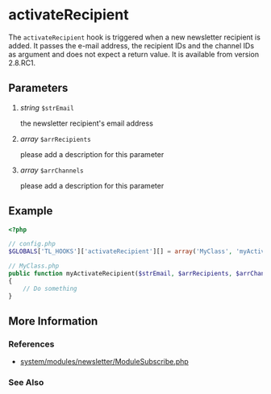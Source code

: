 # activateRecipient


The `activateRecipient` hook is triggered when a new newsletter recipient is added. It passes the e-mail address, the recipient IDs and the channel IDs as argument and does not expect a return value. It is available from version 2.8.RC1.


## Parameters 

1. *string* `$strEmail`

	the newsletter recipient's email address

2. *array* `$arrRecipients`

	<span class="undocumented">please add a description for this parameter</span>

3. *array* `$arrChannels`

	<span class="undocumented">please add a description for this parameter</span>


## Example 

```php
<?php

// config.php
$GLOBALS['TL_HOOKS']['activateRecipient'][] = array('MyClass', 'myActivateRecipient');

// MyClass.php
public function myActivateRecipient($strEmail, $arrRecipients, $arrChannels)
{
    // Do something
}
```


## More Information


### References

- [system/modules/newsletter/ModuleSubscribe.php](https://github.com/contao/core/blob/2.11.7/system/modules/newsletter/ModuleSubscribe.php#L177)


### See Also

